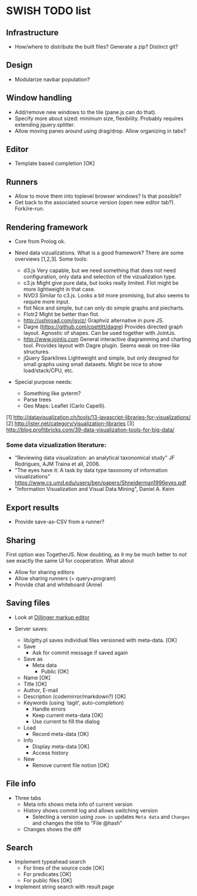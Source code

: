 # SWISH TODO list

## Infrastructure

  - How/where to distribute the built files?  Generate a zip?  Distinct
    git?

## Design

  - Modularize navbar population?

## Window handling

  - Add/remove new windows to the tile (pane.js can do that).
  - Specify more about sized: minimum size, flexibility.  Probably
    requires extending jquery.splitter.
  - Allow moving panes around using drag/drop.  Allow organizing
    in tabs?

## Editor

  - Template based completion					[OK]

## Runners

  - Allow to move them into toplevel browser windows?  Is that possible?
  - Get back to the associated source version (open new editor tab?).
    Fork/re-run.

## Rendering framework

  - Core from Prolog ok.
  - Need data vizualizations.  What is a good framework?  There are some
    overviews [1,2,3]. Some tools:

    - d3.js
      Very capable, but we need something that does not need configuration,
      only data and selection of the vizualization type.
    - c3.js
      Might give pure data, but looks really limited.  Flot might be
      more lightweight in that case.
    - NVD3
      Similar to c3.js.  Looks a bit more promising, but also seems
      to require more input.
    - flot
      Nice and simple, but can only do simple graphs and piecharts.
    - Flotr2
      Might be better than flot.
    - http://ushiroad.com/jsviz/
      Graphviz alternative in pure JS.
    - Dagre (https://github.com/cpettitt/dagre)
      Provides directed graph layout.  Agnostic of shapes.  Can be used
      together with JointJs.
    - http://www.jointjs.com
      General interactive diagramming and charting tool.  Provides layout
      with Dagre plugin.  Seems weak on tree-like structures.
    - jQuery Sparklines
      Lightweight and simple, but only designed for small graphs using small
      datasets.  Might be nice to show load/stack/CPU, etc.
  - Special purpose needs:
    - Something like gvterm?
    - Parse trees
    - Geo Maps: Leaflet (Carlo Capelli).

[1] http://datavisualization.ch/tools/13-javascript-libraries-for-visualizations/
[2] http://jster.net/category/visualization-libraries
[3] http://blog.profitbricks.com/39-data-visualization-tools-for-big-data/

### Some data vizualization literature:

 - "Reviewing data visualization: an analytical taxonomical study"
   JF Rodrigues, AJM Traina et all, 2006.
 - "The eyes have it: A task by data type taxonomy of information
   visualizations"
   https://www.cs.umd.edu/users/ben/papers/Shneiderman1996eyes.pdf
 - "Information Visualization and Visual Data Mining", Daniel A. Keim

## Export results

 - Provide save-as-CSV from a runner?

## Sharing

First option was TogetherJS.  Now doubting, as it my be much better to
_not_ see exactly the same UI for cooperation.  What about

  - Allow for sharing editors
  - Allow sharing runners (= query+program)
  - Provide chat and whiteboard (Anne)

## Saving files

  - Look at [Dillinger markup editor](http://dillinger.io/)
  - Server saves:

    - lib/gitty.pl saves individual files versioned with meta-data.	[OK]
    - Save
      - Ask for commit message if saved again
    - Save as
      - Meta data
        - Public							[OK]
	- Name								[OK]
	- Title								[OK]
	- Author, E-mail
	- Description (codemirror/markdown?)				[OK]
	- Keywords (using `tagit', auto-completion)
      - Handle errors
      - Keep current meta-data						[OK]
      - Use current to fill the dialog
    - Load
      - Record meta-data						[OK]
    - Info
      - Display meta-data						[OK]
      - Access history
    - New
      - Remove current file notion					[OK]

## File info

  - Three tabs
    - Meta info shows meta info of current version
    - History shows commit log and allows switching version
      - Selecting a version using `zoom-in` updates `Meta data`
        and `Changes` and changes the title to "File <name>@hash"
    - Changes shows the diff

## Search

  - Implement typeahead search
    - For lines of the source code					[OK]
    - For predicates							[OK]
    - For public files							[OK]
  - Implement string search with result page
